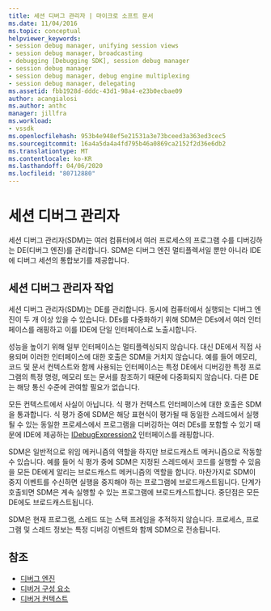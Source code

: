 ```yaml
---
title: 세션 디버그 관리자 | 마이크로 소프트 문서
ms.date: 11/04/2016
ms.topic: conceptual
helpviewer_keywords:
- session debug manager, unifying session views
- session debug manager, broadcasting
- debugging [Debugging SDK], session debug manager
- session debug manager
- session debug manager, debug engine multiplexing
- session debug manager, delegating
ms.assetid: fbb1928d-dddc-43d1-98a4-e23b0ecbae09
author: acangialosi
ms.author: anthc
manager: jillfra
ms.workload:
- vssdk
ms.openlocfilehash: 953b4e948ef5e21531a3e73bceed3a363ed3cec5
ms.sourcegitcommit: 16a4a5da4a4fd795b46a0869ca2152f2d36e6db2
ms.translationtype: MT
ms.contentlocale: ko-KR
ms.lasthandoff: 04/06/2020
ms.locfileid: "80712880"
---
```

# <a name="session-debug-manager"></a>세션 디버그 관리자
세션 디버그 관리자(SDM)는 여러 컴퓨터에서 여러 프로세스의 프로그램 수를 디버깅하는 DE(디버그 엔진)를 관리합니다. SDM은 디버그 엔진 멀티플렉서일 뿐만 아니라 IDE에 디버그 세션의 통합보기를 제공합니다.

## <a name="session-debug-manager-operation"></a>세션 디버그 관리자 작업
 세션 디버그 관리자(SDM)는 DE를 관리합니다. 동시에 컴퓨터에서 실행되는 디버그 엔진이 두 개 이상 있을 수 있습니다. DEs를 다중화하기 위해 SDM은 DEs에서 여러 인터페이스를 래핑하고 이를 IDE에 단일 인터페이스로 노출시합니다.

 성능을 높이기 위해 일부 인터페이스는 멀티플렉싱되지 않습니다. 대신 DE에서 직접 사용되며 이러한 인터페이스에 대한 호출은 SDM을 거치지 않습니다. 예를 들어 메모리, 코드 및 문서 컨텍스트와 함께 사용되는 인터페이스는 특정 DE에서 디버깅한 특정 프로그램의 특정 명령, 메모리 또는 문서를 참조하기 때문에 다중화되지 않습니다. 다른 DE는 해당 통신 수준에 관여할 필요가 없습니다.

 모든 컨텍스트에서 사실이 아닙니다. 식 평가 컨텍스트 인터페이스에 대한 호출은 SDM을 통과합니다. 식 평가 중에 SDM은 해당 표현식이 평가될 때 동일한 스레드에서 실행될 수 있는 동일한 프로세스에서 프로그램을 디버깅하는 여러 DEs를 포함할 수 있기 때문에 IDE에 제공하는 [IDebugExpression2](../../extensibility/debugger/reference/idebugexpression2.md) 인터페이스를 래핑합니다.

 SDM은 일반적으로 위임 메커니즘의 역할을 하지만 브로드캐스트 메커니즘으로 작동할 수 있습니다. 예를 들어 식 평가 중에 SDM은 지정된 스레드에서 코드를 실행할 수 있음을 모든 DE에게 알리는 브로드캐스트 메커니즘의 역할을 합니다. 마찬가지로 SDM이 중지 이벤트를 수신하면 실행을 중지해야 하는 프로그램에 브로드캐스트됩니다. 단계가 호출되면 SDM은 계속 실행할 수 있는 프로그램에 브로드캐스트합니다. 중단점은 모든 DE에도 브로드캐스트됩니다.

 SDM은 현재 프로그램, 스레드 또는 스택 프레임을 추적하지 않습니다. 프로세스, 프로그램 및 스레드 정보는 특정 디버깅 이벤트와 함께 SDM으로 전송됩니다.

## <a name="see-also"></a>참조
- [디버그 엔진](../../extensibility/debugger/debug-engine.md)
- [디버거 구성 요소](../../extensibility/debugger/debugger-components.md)
- [디버거 컨텍스트](../../extensibility/debugger/debugger-contexts.md)
